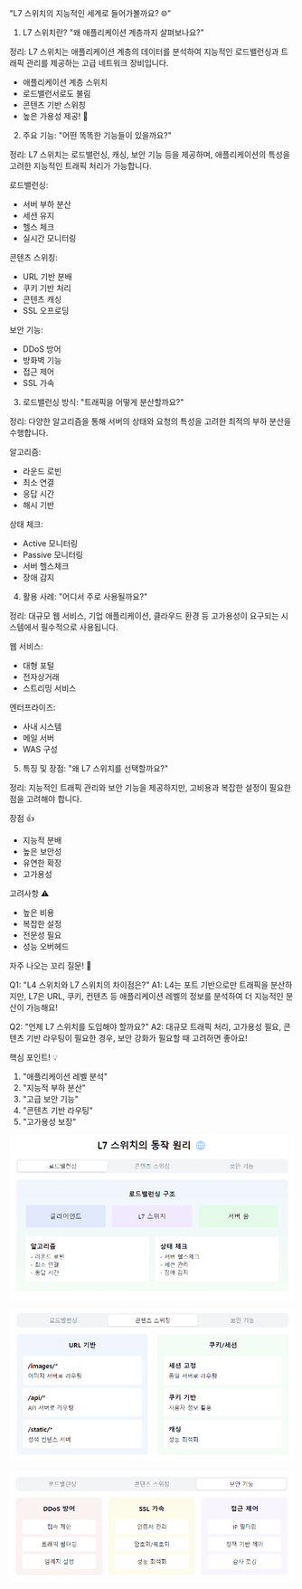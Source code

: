 "L7 스위치의 지능적인 세계로 들어가볼까요? 🌐"

1. L7 스위치란?
   "왜 애플리케이션 계층까지 살펴보나요?"

정리: L7 스위치는 애플리케이션 계층의 데이터를 분석하여 지능적인 로드밸런싱과 트래픽 관리를 제공하는 고급 네트워크 장비입니다.

- 애플리케이션 계층 스위치
- 로드밸런서로도 불림
- 콘텐츠 기반 스위칭
- 높은 가용성 제공! 🔄

2. 주요 기능:
   "어떤 똑똑한 기능들이 있을까요?"

정리: L7 스위치는 로드밸런싱, 캐싱, 보안 기능 등을 제공하며, 애플리케이션의 특성을 고려한 지능적인 트래픽 처리가 가능합니다.

로드밸런싱:
- 서버 부하 분산
- 세션 유지
- 헬스 체크
- 실시간 모니터링

콘텐츠 스위칭:
- URL 기반 분배
- 쿠키 기반 처리
- 콘텐츠 캐싱
- SSL 오프로딩

보안 기능:
- DDoS 방어
- 방화벽 기능
- 접근 제어
- SSL 가속

3. 로드밸런싱 방식:
   "트래픽을 어떻게 분산할까요?"

정리: 다양한 알고리즘을 통해 서버의 상태와 요청의 특성을 고려한 최적의 부하 분산을 수행합니다.

알고리즘:
- 라운드 로빈
- 최소 연결
- 응답 시간
- 해시 기반

상태 체크:
- Active 모니터링
- Passive 모니터링
- 서버 헬스체크
- 장애 감지

4. 활용 사례:
   "어디서 주로 사용될까요?"

정리: 대규모 웹 서비스, 기업 애플리케이션, 클라우드 환경 등 고가용성이 요구되는 시스템에서 필수적으로 사용됩니다.

웹 서비스:
- 대형 포털
- 전자상거래
- 스트리밍 서비스

엔터프라이즈:
- 사내 시스템
- 메일 서버
- WAS 구성

5. 특징 및 장점:
   "왜 L7 스위치를 선택할까요?"

정리: 지능적인 트래픽 관리와 보안 기능을 제공하지만, 고비용과 복잡한 설정이 필요한 점을 고려해야 합니다.

장점 👍
- 지능적 분배
- 높은 보안성
- 유연한 확장
- 고가용성

고려사항 ⚠️
- 높은 비용
- 복잡한 설정
- 전문성 필요
- 성능 오버헤드

자주 나오는 꼬리 질문! 🤔

Q1: "L4 스위치와 L7 스위치의 차이점은?"
A1: L4는 포트 기반으로만 트래픽을 분산하지만,
L7은 URL, 쿠키, 컨텐츠 등 애플리케이션 레벨의
정보를 분석하여 더 지능적인 분산이 가능해요!

Q2: "언제 L7 스위치를 도입해야 할까요?"
A2: 대규모 트래픽 처리, 고가용성 필요,
콘텐츠 기반 라우팅이 필요한 경우,
보안 강화가 필요할 때 고려하면 좋아요!

핵심 포인트! 💡
1. "애플리케이션 레벨 분석"
2. "지능적 부하 분산"
3. "고급 보안 기능"
4. "콘텐츠 기반 라우팅"
5. "고가용성 보장"

![img.png](L7_1.png)


![img_1.png](L7_2.png)


![img_2.png](L7_3.png)